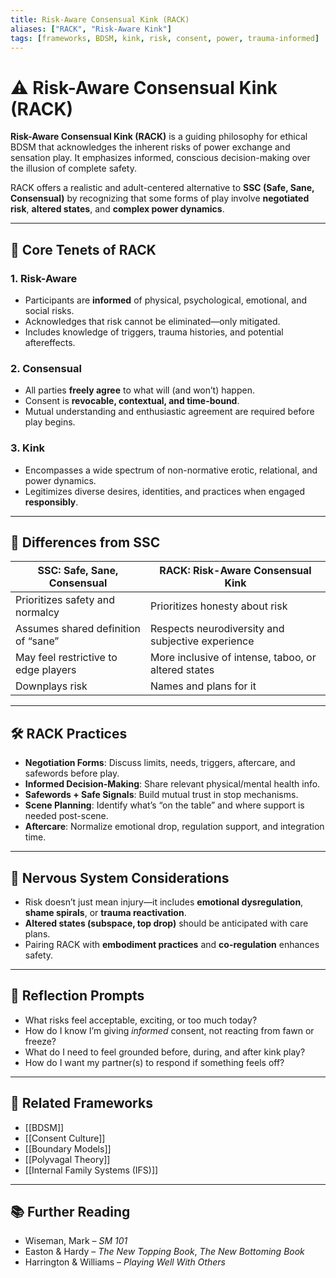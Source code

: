```yaml
---
title: Risk-Aware Consensual Kink (RACK)
aliases: ["RACK", "Risk-Aware Kink"]
tags: [frameworks, BDSM, kink, risk, consent, power, trauma-informed]
---
```


<!-- @format -->

# ⚠️ Risk-Aware Consensual Kink (RACK)

**Risk-Aware Consensual Kink (RACK)** is a guiding philosophy for ethical BDSM that acknowledges the inherent risks of power exchange and sensation play. It emphasizes informed, conscious decision-making over the illusion of complete safety.

RACK offers a realistic and adult-centered alternative to **SSC (Safe, Sane, Consensual)** by recognizing that some forms of play involve **negotiated risk**, **altered states**, and **complex power dynamics**.

---

## 🧠 Core Tenets of RACK

### 1. **Risk-Aware**

- Participants are **informed** of physical, psychological, emotional, and social risks.
- Acknowledges that risk cannot be eliminated—only mitigated.
- Includes knowledge of triggers, trauma histories, and potential aftereffects.

### 2. **Consensual**

- All parties **freely agree** to what will (and won’t) happen.
- Consent is **revocable, contextual, and time-bound**.
- Mutual understanding and enthusiastic agreement are required before play begins.

### 3. **Kink**

- Encompasses a wide spectrum of non-normative erotic, relational, and power dynamics.
- Legitimizes diverse desires, identities, and practices when engaged **responsibly**.

---

## 🔄 Differences from SSC

| SSC: Safe, Sane, Consensual          | RACK: Risk-Aware Consensual Kink                    |
| ------------------------------------ | --------------------------------------------------- |
| Prioritizes safety and normalcy      | Prioritizes honesty about risk                      |
| Assumes shared definition of “sane”  | Respects neurodiversity and subjective experience   |
| May feel restrictive to edge players | More inclusive of intense, taboo, or altered states |
| Downplays risk                       | Names and plans for it                              |

---

## 🛠 RACK Practices

- **Negotiation Forms**: Discuss limits, needs, triggers, aftercare, and safewords before play.
- **Informed Decision-Making**: Share relevant physical/mental health info.
- **Safewords + Safe Signals**: Build mutual trust in stop mechanisms.
- **Scene Planning**: Identify what’s “on the table” and where support is needed post-scene.
- **Aftercare**: Normalize emotional drop, regulation support, and integration time.

---

## 🧠 Nervous System Considerations

- Risk doesn’t just mean injury—it includes **emotional dysregulation**, **shame spirals**, or **trauma reactivation**.
- **Altered states (subspace, top drop)** should be anticipated with care plans.
- Pairing RACK with **embodiment practices** and **co-regulation** enhances safety.

---

## 💬 Reflection Prompts

- What risks feel acceptable, exciting, or too much today?
- How do I know I’m giving _informed_ consent, not reacting from fawn or freeze?
- What do I need to feel grounded before, during, and after kink play?
- How do I want my partner(s) to respond if something feels off?

---

## 🔗 Related Frameworks

- [[BDSM]]
- [[Consent Culture]]
- [[Boundary Models]]
- [[Polyvagal Theory]]
- [[Internal Family Systems (IFS)]]

---

## 📚 Further Reading

- Wiseman, Mark – _SM 101_
- Easton & Hardy – _The New Topping Book_, _The New Bottoming Book_
- Harrington & Williams – _Playing Well With Others_
